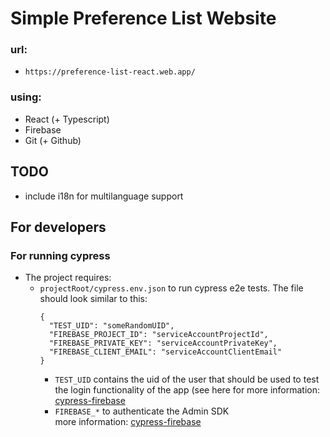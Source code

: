 # Simple Preference List Website

### url:

- `https://preference-list-react.web.app/`

### using:

- React (+ Typescript)
- Firebase
- Git (+ Github)

## TODO

- include i18n for multilanguage support

## For developers

### For running cypress

- The project requires:
    - `projectRoot/cypress.env.json` to run cypress e2e tests. The file should look similar to this:
      ```
      {
        "TEST_UID": "someRandomUID",
        "FIREBASE_PROJECT_ID": "serviceAccountProjectId",
        "FIREBASE_PRIVATE_KEY": "serviceAccountPrivateKey",
        "FIREBASE_CLIENT_EMAIL": "serviceAccountClientEmail"
      }
      ```
      - `TEST_UID` contains the uid of the user that should be used to test the login functionality of the app (see here for
      more information: [cypress-firebase](https://www.npmjs.com/package/cypress-firebase#user-content-auth)
      - `FIREBASE_*` to authenticate the Admin SDK \
      more information: [cypress-firebase](https://www.npmjs.com/package/cypress-firebase#user-content-setup)